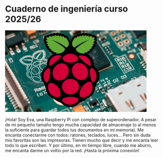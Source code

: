 # Cuaderno de ingeniería curso 2025/26
![Raspberry Pi](imagenes/raspberrypi.png) <p align="center">

¡Hola! Soy Eva, una Raspberry Pi con complejo de superordenador. A pesar de mi pequeño tamaño tengo mucha capacidad de almacenaje (o al menos la suficiente para guardar todos tus documentos en mi memoria). Me encanta conectarme con todos: ratones, teclados, luces… Pero sin duda mis favoritas son las impresoras. Tienen mucho que decir y me encanta leer todo lo que escriben. Y por último, en mi tiempo libre, cuando me aburro, me encanta darme un voltio por la red. ¡Hasta la próxima conexión!
